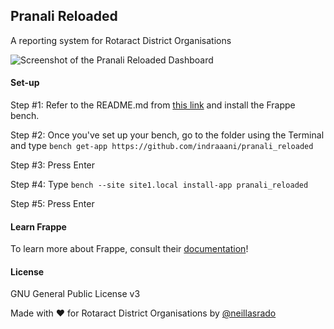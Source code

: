 ## Pranali Reloaded

A reporting system for Rotaract District Organisations

![Screenshot of the Pranali Reloaded Dashboard](https://i.imgur.com/b6m81gc.png)

#### Set-up

Step #1: Refer to the README.md from [this link](https://github.com/frappe/bench) and install the Frappe bench.

Step #2: Once you've set up your bench, go to the folder using the Terminal and type
```bench get-app https://github.com/indraaani/pranali_reloaded```

Step #3: Press Enter

Step #4: Type
```bench --site site1.local install-app pranali_reloaded```

Step #5: Press Enter

#### Learn Frappe

To learn more about Frappe, consult their [documentation](https://frappe.io/docs/user/en)!

#### License

GNU General Public License v3

Made with ❤️ for Rotaract District Organisations by [@neillasrado](https://github.com/neilLasrado)
